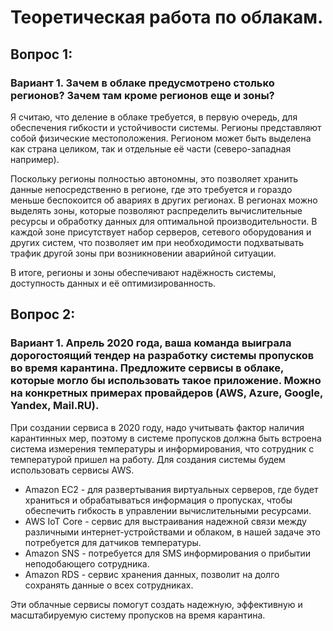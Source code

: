 # Теоретическая работа по облакам.
## Вопрос 1:
### Вариант 1. Зачем в облаке предусмотрено столько регионов? Зачем там кроме регионов еще и зоны?
Я считаю, что деление в облаке требуется, в первую очередь, для обеспечения гибкости и устойчивости системы. Регионы представляют собой физические местоположения. Регионом может быть выделена как страна целиком, так и отдельные её части (северо-западная например). 

Поскольку регионы полностью автономны, это позволяет хранить данные непосредственно в регионе, где это требуется и гораздо меньше беспокоится об авариях в других регионах. 
В регионах можно выделять зоны, которые позволяют распределить вычислительные ресурсы и обработку данных для оптимальной производительности. В каждой зоне присутствует набор серверов, сетевого оборудования и других систем, что позволяет им при необходимости подхватывать трафик другой зоны при возникновении аварийной ситуации.

В итоге, регионы и зоны обеспечивают надёжность системы, доступность данных и её оптимизированность.
## Вопрос 2:
### Вариант 1. Апрель 2020 года, ваша команда выиграла дорогостоящий тендер на разработку системы пропусков во время карантина. Предложите сервисы в облаке, которые могло бы использовать такое приложение. Можно на конкретных примерах провайдеров (AWS, Azure, Google, Yandex, Mail.RU).
При создании сервиса в 2020 году, надо учитывать фактор наличия карантинных мер, поэтому в системе пропусков должна быть встроена система измерения температуры и информирования, что сотрудник с температурой пришел на работу.
Для создания системы будем использовать сервисы AWS.

* Amazon EC2 - для развертывания виртуальных серверов, где будет храниться и обрабатываться информация о пропусках, чтобы обеспечить гибкость в управлении вычислительными ресурсами.
* AWS IoT Core - сервис для выстраивания надежной связи между различными интернет-устройствами и облаком, в нашей задаче это потребуется для датчиков температуры.
* Amazon SNS - потребуется для SMS информирования о прибытии неподобающего сотрудника.
* Amazon RDS - сервис хранения данных, позволит на долго сохранять данные о всех сотрудниках.

Эти облачные сервисы помогут создать надежную, эффективную и масштабируемую систему пропусков на время карантина.
